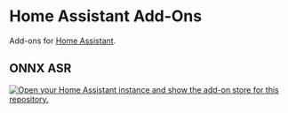 # Home Assistant Add-Ons

Add-ons for [Home Assistant](https://www.home-assistant.io).

## ONNX ASR
[![Open your Home Assistant instance and show the add-on store for this repository.](https://my.home-assistant.io/badges/supervisor_addon.svg)](https://my.home-assistant.io/redirect/supervisor_addon/?addon=f4ba1342_onnxasr&repository_url=https%3A%2F%2Fgithub.com%2Fmitrokun%2Fvoice-addons)
